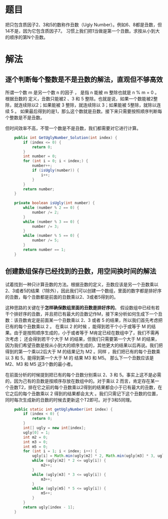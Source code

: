 # 题目

把只包含质因子2、3和5的数称作丑数（Ugly Number）。例如6、8都是丑数，但14不是，因为它包含质因子7。 习惯上我们把1当做是第一个丑数。求按从小到大的顺序的第N个丑数。

# 解法

## 逐个判断每个整数是不是丑数的解法，直观但不够高效

所谓一个数 m 是另一个数 n 的因子 ， 是指 n 能被 m 整除也就是 n % m = 0 。 根据丑数的 定义，丑数只能被2 、3 和 5 整除。也就是说，如果一个数能被2整除，就连续除以2；如果能被 3 整除，就连续除以 3；如果能被 5整除，就除以连续 5 。 如果最后得到的是1，那么这个数就是丑数。接下来只需要按照顺序判断每个整数是不是丑数。

但时间效率不高，不管一个数是不是丑数，我们都需要对它进行计算。

```java
    public int GetUglyNumber_Solution(int index) {
        if (index <= 0) {
            return 0;
        }
        int number = 0;
        for (int i = 0; i < index;) {
            number++;
            if (isUgly(number)) {
                i++;
            }
        }
        return number;
    }
    
    private boolean isUgly(int number) {
        while (number % 2 == 0) {
            number /= 2;
        }
        while (number % 3 == 0) {
            number /= 3;
        }
        while (number % 5 == 0) {
            number /= 5;
        }
        return number == 1;
    }
```

## 创建数组保存已经找到的丑数，用空间换时间的解法

试着找到一种只计算丑数的方法。根据丑数的定义，丑数应该是另一个丑数乘以2、3或者5的结果（1除外），因此我们可以创建一个数组，里面的数字都是排好序的丑数，每个丑数都是前面的丑数乘以2、3或者5得到的。

这种思路的关键在于**怎样确保数组里面的丑数是排好序的**。 假设数组中已经有若干个排好序的丑数，并且把已有最大的丑数记作M，接下来分析如何生成下一个丑数：该丑数肯定是前面某一个丑数乘以 2、3 或者 5 的结果，所以我们首先考虑把已有的每个丑数乘以 2 。 在乘以 2 的时候 ，能得到若干个小于或等于 M 的结果。由于是按照顺序生成的，小于或者等于 M肯定已经在数组中了，我们不需再次考虑； 还会得到若干个大于 M 的结果，但我们只需要第一个大于 M 的结果，因为我们希望丑数是按从小到大的顺序生成的，其他更大的结果以后再说。我们把得到的第一个乘以2后大于 M 的结果记为 M2 。同样 ，我们把已有的每个丑数乘以 3 和 5，能得到第一个大于 M 的 结果 M3 和 M5。 那么下一个丑数应该是 M2、M3 和 M5 这3个数的最小者。

在前面分析的时候提到把已有的每个丑数分别乘以 2、3 和 5。事实上这不是必需的，因为己有的丑数是按顺序存放在数组中的。对于乘以 2 而言，肯定存在某一个丑数T2，排在它之前的每个丑数乘以2得到的结果都会小于已有最大的丑数，在它之后的每个丑数乘以 2 得到的结果都会太大 。我们只需记下这个丑数的位置，同时每次生成新的丑数的时候去更新这个T2即可。对于3和5同理。

```java
    public static int getUglyNumber(int index) {
        if (index < 0) {
            return 0;
        }
        int[] ugly = new int[index];
        ugly[0] = 1;
        int m2 = 0;
        int m3 = 0;
        int m5 = 0;
        for (int i = 1; i < index; i++) {
            ugly[i] = Math.min(ugly[m2] * 2, Math.min(ugly[m3] * 3, ugly[m5] * 5));
            while (ugly[m2] * 2 <= ugly[i]) {
                m2++;
            }
            while (ugly[m3] * 3 <= ugly[i]) {
                m3++;
            }
            while (ugly[m5] * 5 <= ugly[i]) {
                m5++;
            }
        }
        return ugly[index - 1];
    }
```

